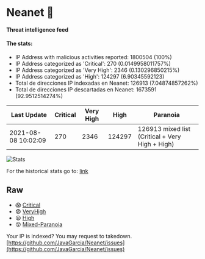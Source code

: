 # Neanet :hocho:
#### Threat intelligence feed
#### The stats:

- IP Address with malicious activities reported: 1800504 (100%)
- IP Address categorized as 'Critical':  270 (0.0149958011757%)
- IP Address categorized as 'Very High':  2346 (0.130296850215%)
- IP Address categorized as 'High':  124297 (6.90345592123)
- Total de direcciones IP indexadas en Neanet:  126913 (7.04874857262%)
- Total de direcciones IP descartadas en Neanet:  1673591 (92.9512514274%)

| Last Update | Critical | Very High | High | Paranoia |
| --- | --- | --- | --- | --- |
| 2021-08-08 10:02:09 | 270 | 2346 | 124297 | 126913 mixed list (Critical + Very High + High)|

![Stats](https://docs.google.com/spreadsheets/d/e/2PACX-1vSnaNMIXVabIpDJjufMlzH7poXnshF3mgd8Is1g9ytUEzVsP5my4Trn8f-xkoLLQ38xpL3HtmUexLo6/pubchart?oid=501124687&format=image)

For the historical stats go to: [link](/stats.csv)
## Raw
- :scream: [Critical](https://raw.githubusercontent.com/JavaGarcia/Neanet/master/blacklists/neanet_critical.txt)
- :fearful: [VeryHigh](https://raw.githubusercontent.com/JavaGarcia/Neanet/master/blacklists/neanet_veryHigh.txtt)
- :frowning: [High](https://raw.githubusercontent.com/JavaGarcia/Neanet/master/blacklists/neanet_high.txt)
- :dizzy_face: [Mixed-Paranoia](https://raw.githubusercontent.com/JavaGarcia/Neanet/master/blacklists/neanet_all.txt)


Your IP is indexed? You may request to takedown. [https://github.com/JavaGarcia/Neanet/issues](https://github.com/JavaGarcia/Neanet/issues)

























































































































































































































































































































































































































































































































































































































































































































































































































































































































































































































































































































































































































































































































































































































































































































































































































































































































































































































































































































































































































































































































































































































































































































































































































































































































































































































































































































































































































































































































































































































































































































































































































































































































































































































































































































































































































































































































































































































































































































































































































































































































































































































































































































































































































































































































































































































































































































































































































































































































































































































































































































































































































































































































































































































































































































































































































































































































































































































































































































































































































































































































































































































































































































































































































































































































































































































































































































































































































































































































































































































































































































































































































































































































































































































































































































































































































































































































































































































































































































































































































































































































































































































































